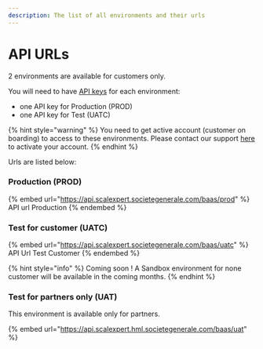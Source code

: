 ```yaml
---
description: The list of all environments and their urls
---
```


# API URLs

2 environments are available for customers only.&#x20;

You will need to have [API keys](../../developers-docs/before-you-start/api-key.md) for each environment:&#x20;

* one API key for Production (PROD)
* one API key for Test (UATC)

{% hint style="warning" %}
You need to get active account (customer on boarding) to access to these environments. Please contact our support [here](https://e-commerce.societegenerale.com/app/fr/page/nous-contacter) to activate your account.&#x20;
{% endhint %}

Urls are listed below:

### Production (PROD)

{% embed url="https://api.scalexpert.societegenerale.com/baas/prod" %}
API url Production
{% endembed %}

### Test for customer (UATC)

{% embed url="https://api.scalexpert.societegenerale.com/baas/uatc" %}
API Url Test Customer
{% endembed %}

{% hint style="info" %}
Coming soon ! A Sandbox environment for none customer will be available in the coming months.&#x20;
{% endhint %}

### Test for partners only (UAT)

This environment is available only for partners.&#x20;

{% embed url="https://api.scalexpert.hml.societegenerale.com/baas/uat" %}
